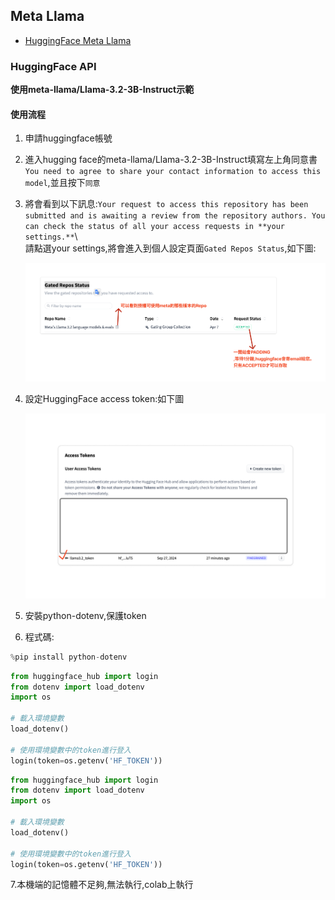 ## Meta Llama

- [HuggingFace Meta Llama](https://huggingface.co/meta-llama)

### HuggingFace API

**使用meta-llama/Llama-3.2-3B-Instruct示範**

#### 使用流程
1. 申請huggingface帳號

2. 進入hugging face的meta-llama/Llama-3.2-3B-Instruct填寫左上角同意書`You need to agree to share your contact information to access this model`,並且按下`同意`


3. 將會看到以下訊息:`Your request to access this repository has been submitted and is awaiting a review from the repository authors. You can check the status of all your access requests in **your settings.**`\   
   請點選your settings,將會進入到個人設定頁面`Gated Repos Status`,如下圖:
   
   ![](./images/pic1.png)
   

4. 設定HuggingFace access token:如下圖

	![](./images/pic2.png)

5. 安裝python-dotenv,保護token

6. 程式碼:

```python
%pip install python-dotenv
```

```python
from huggingface_hub import login
from dotenv import load_dotenv
import os

# 載入環境變數
load_dotenv()

# 使用環境變數中的token進行登入
login(token=os.getenv('HF_TOKEN'))
```


```python
from huggingface_hub import login
from dotenv import load_dotenv
import os

# 載入環境變數
load_dotenv()

# 使用環境變數中的token進行登入
login(token=os.getenv('HF_TOKEN'))
```

7.本機端的記憶體不足夠,無法執行,colab上執行

